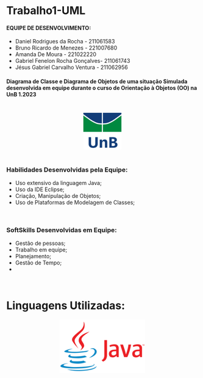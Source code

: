 # Trabalho1-UML

#### EQUIPE DE DESENVOLVIMENTO:
* Daniel Rodrigues da Rocha - 211061583
* Bruno Ricardo de Menezes - 221007680
* Amanda De Moura - 221022220
* Gabriel Fenelon Rocha Gonçalves- 211061743
* Jésus Gabriel Carvalho Ventura - 211062956

<h4>Diagrama de Classe e Diagrama de Objetos de uma situação Simulada desenvolvida em equipe durante o curso de Orientação à Objetos (OO) na UnB 1.2023</h4>
<br>

<div align = "center">
  
  <img height = "100" src = "https://github.com/DanielRogs/Painel-APC/raw/main/assets/UnbLogo.png">
  
</div><br>

<h3> Habilidades Desenvolvidas pela Equipe: </h3>

* Uso extensivo da linguagem Java;
* Uso da IDE Eclipse;
* Criação, Manipulação de Objetos;
* Uso de Plataformas de Modelagem de Classes;
<br>

<h3> SoftSkills Desenvolvidas em Equipe: </h3>

* Gestão de pessoas;
* Trabalho em equipe;
* Planejamento;
* Gestão de Tempo;
* 
<br>

# Linguagens Utilizadas:

<div align = "center">
  
  <img height = "140" src = "Assets/java.png">
  
</div><br>
